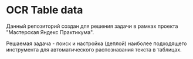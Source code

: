 # OCR Table data
Данный репозиторий создан для решения задачи в рамках проекта "Мастерская Яндекс Практикума".

Решаемая задача - поиск и настройка (деплой) наиболее подходящего инструмента для автоматического распознавания текста в таблицах.

